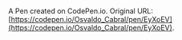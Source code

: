 # 

A Pen created on CodePen.io. Original URL: [https://codepen.io/Osvaldo_Cabral/pen/EyXoEV](https://codepen.io/Osvaldo_Cabral/pen/EyXoEV).


